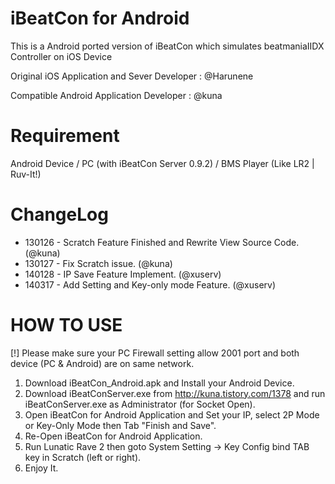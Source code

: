 ﻿iBeatCon for Android
===============
This is a Android ported version of iBeatCon which simulates beatmaniaIIDX Controller on iOS Device

Original iOS Application and Sever Developer : @Harunene

Compatible Android Application Developer : @kuna

# Requirement
Android Device / PC (with iBeatCon Server 0.9.2) / BMS Player (Like LR2 | Ruv-It!)

# ChangeLog
* 130126 - Scratch Feature Finished and Rewrite View Source Code. (@kuna)
* 130127 - Fix Scratch issue. (@kuna)
* 140128 - IP Save Feature Implement. (@xuserv)
* 140317 - Add Setting and Key-only mode Feature. (@xuserv)

# HOW TO USE
[!] Please make sure your PC Firewall setting allow 2001 port and both device (PC & Android) are on same network.
1. Download iBeatCon_Android.apk and Install your Android Device.
2. Download iBeatConServer.exe from http://kuna.tistory.com/1378 and run iBeatConServer.exe as Administrator (for Socket Open).
3. Open iBeatCon for Android Application and Set your IP, select 2P Mode or Key-Only Mode then Tab "Finish and Save".
4. Re-Open iBeatCon for Android Application.
5. Run Lunatic Rave 2 then goto System Setting -> Key Config bind TAB key in Scratch (left or right).
6. Enjoy It.